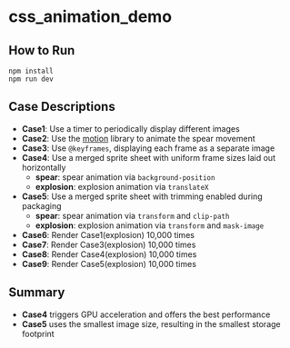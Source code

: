 # css_animation_demo

## How to Run

```shell
npm install
npm run dev
```

## Case Descriptions

- **Case1**: Use a timer to periodically display different images
- **Case2**: Use the [motion](https://github.com/motiondivision/motion) library to animate the spear movement
- **Case3**: Use `@keyframes`, displaying each frame as a separate image
- **Case4**: Use a merged sprite sheet with uniform frame sizes laid out horizontally
    - **spear**: spear animation via `background-position`
    - **explosion**: explosion animation via `translateX`
- **Case5**: Use a merged sprite sheet with trimming enabled during packaging
    - **spear**: spear animation via `transform` and `clip-path`
    - **explosion**: explosion animation via `transform` and `mask-image`
- **Case6**: Render Case1(explosion) 10,000 times
- **Case7**: Render Case3(explosion) 10,000 times
- **Case8**: Render Case4(explosion) 10,000 times
- **Case9**: Render Case5(explosion) 10,000 times

## Summary

- **Case4** triggers GPU acceleration and offers the best performance
- **Case5** uses the smallest image size, resulting in the smallest storage footprint 
